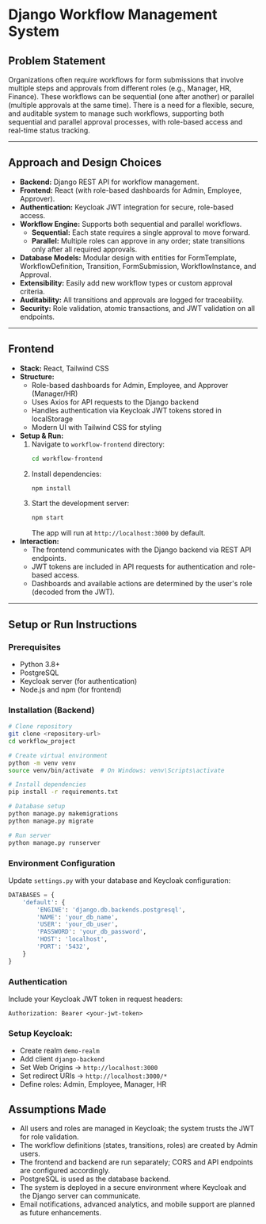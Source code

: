 # Django Workflow Management System

## Problem Statement

Organizations often require workflows for form submissions that involve multiple steps and approvals from different roles (e.g., Manager, HR, Finance). These workflows can be sequential (one after another) or parallel (multiple approvals at the same time). There is a need for a flexible, secure, and auditable system to manage such workflows, supporting both sequential and parallel approval processes, with role-based access and real-time status tracking.

---

## Approach and Design Choices

- **Backend:** Django REST API for workflow management.
- **Frontend:** React (with role-based dashboards for Admin, Employee, Approver).
- **Authentication:** Keycloak JWT integration for secure, role-based access.
- **Workflow Engine:** Supports both sequential and parallel workflows.
  - **Sequential:** Each state requires a single approval to move forward.
  - **Parallel:** Multiple roles can approve in any order; state transitions only after all required approvals.
- **Database Models:** Modular design with entities for FormTemplate, WorkflowDefinition, Transition, FormSubmission, WorkflowInstance, and Approval.
- **Extensibility:** Easily add new workflow types or custom approval criteria.
- **Auditability:** All transitions and approvals are logged for traceability.
- **Security:** Role validation, atomic transactions, and JWT validation on all endpoints.

---

## Frontend

- **Stack:** React, Tailwind CSS
- **Structure:**
  - Role-based dashboards for Admin, Employee, and Approver (Manager/HR)
  - Uses Axios for API requests to the Django backend
  - Handles authentication via Keycloak JWT tokens stored in localStorage
  - Modern UI with Tailwind CSS for styling
- **Setup & Run:**
  1. Navigate to `workflow-frontend` directory:
     ```bash
     cd workflow-frontend
     ```
  2. Install dependencies:
     ```bash
     npm install
     ```
  3. Start the development server:
     ```bash
     npm start
     ```
     The app will run at `http://localhost:3000` by default.
- **Interaction:**
  - The frontend communicates with the Django backend via REST API endpoints.
  - JWT tokens are included in API requests for authentication and role-based access.
  - Dashboards and available actions are determined by the user's role (decoded from the JWT).

---

## Setup or Run Instructions

### Prerequisites

- Python 3.8+
- PostgreSQL
- Keycloak server (for authentication)
- Node.js and npm (for frontend)

### Installation (Backend)

```bash
# Clone repository
git clone <repository-url>
cd workflow_project

# Create virtual environment
python -m venv venv
source venv/bin/activate  # On Windows: venv\Scripts\activate

# Install dependencies
pip install -r requirements.txt

# Database setup
python manage.py makemigrations
python manage.py migrate

# Run server
python manage.py runserver
```

### Environment Configuration

Update `settings.py` with your database and Keycloak configuration:

```python
DATABASES = {
    'default': {
        'ENGINE': 'django.db.backends.postgresql',
        'NAME': 'your_db_name',
        'USER': 'your_db_user',
        'PASSWORD': 'your_db_password',
        'HOST': 'localhost',
        'PORT': '5432',
    }
}
```

### Authentication

Include your Keycloak JWT token in request headers:

```
Authorization: Bearer <your-jwt-token>
```

### Setup Keycloak:

- Create realm `demo-realm`
- Add client `django-backend`
- Set Web Origins → `http://localhost:3000`
- Set redirect URIs → `http://localhost:3000/*`
- Define roles: Admin, Employee, Manager, HR

## Assumptions Made

- All users and roles are managed in Keycloak; the system trusts the JWT for role validation.
- The workflow definitions (states, transitions, roles) are created by Admin users.
- The frontend and backend are run separately; CORS and API endpoints are configured accordingly.
- PostgreSQL is used as the database backend.
- The system is deployed in a secure environment where Keycloak and the Django server can communicate.
- Email notifications, advanced analytics, and mobile support are planned as future enhancements.
